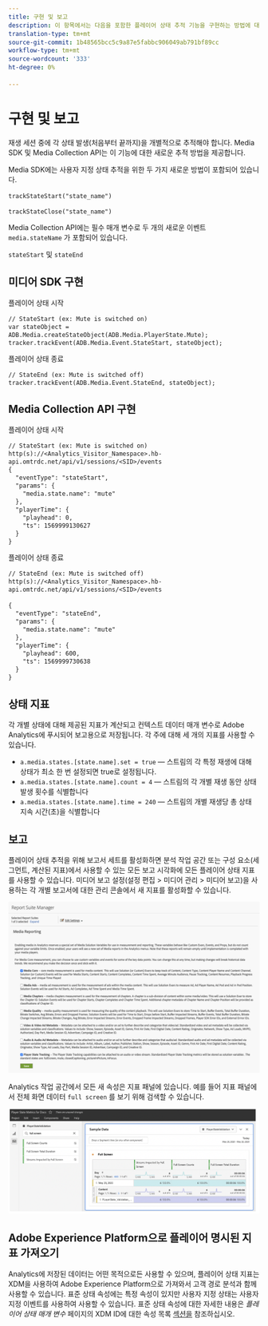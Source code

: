 ```yaml
---
title: 구현 및 보고
description: 이 항목에서는 다음을 포함한 플레이어 상태 추적 기능을 구현하는 방법에 대해 설명합니다.
translation-type: tm+mt
source-git-commit: 1b48565bcc5c9a87e5fabbc906049ab791bf89cc
workflow-type: tm+mt
source-wordcount: '333'
ht-degree: 0%

---
```



# 구현 및 보고

재생 세션 중에 각 상태 발생(처음부터 끝까지)을 개별적으로 추적해야 합니다. Media SDK 및 Media Collection API는 이 기능에 대한 새로운 추적 방법을 제공합니다.

Media SDK에는 사용자 지정 상태 추적을 위한 두 가지 새로운 방법이 포함되어 있습니다.

`trackStateStart("state_name")`

`trackStateClose("state_name")`


Media Collection API에는 필수 매개 변수로 두 개의 새로운 이벤트 `media.stateName` 가 포함되어 있습니다.

`stateStart` 및 `stateEnd`

## 미디어 SDK 구현

플레이어 상태 시작

```
// StateStart (ex: Mute is switched on)
var stateObject = ADB.Media.createStateObject(ADB.Media.PlayerState.Mute);
tracker.trackEvent(ADB.Media.Event.StateStart, stateObject);
```

플레이어 상태 종료

```
// StateEnd (ex: Mute is switched off)
tracker.trackEvent(ADB.Media.Event.StateEnd, stateObject);
```


## Media Collection API 구현

플레이어 상태 시작

```
// StateStart (ex: Mute is switched on)
http(s)://<Analytics_Visitor_Namespace>.hb-api.omtrdc.net/api/v1/sessions/<SID>/events
{
  "eventType": "stateStart",
  "params": {
    "media.state.name": "mute"
  },
  "playerTime": {
    "playhead": 0,
    "ts": 1569999130627
  }
}
```

플레이어 상태 종료

```
// StateEnd (ex: Mute is switched off)
http(s)://<Analytics_Visitor_Namespace>.hb-api.omtrdc.net/api/v1/sessions/<SID>/events

{
  "eventType": "stateEnd",
  "params": {
    "media.state.name": "mute"
  },
  "playerTime": {
    "playhead": 600,
    "ts": 1569999730638
  }
}
```

## 상태 지표

각 개별 상태에 대해 제공된 지표가 계산되고 컨텍스트 데이터 매개 변수로 Adobe Analytics에 푸시되어 보고용으로 저장됩니다. 각 주에 대해 세 개의 지표를 사용할 수 있습니다.

* `a.media.states.[state.name].set = true` — 스트림의 각 특정 재생에 대해 상태가 최소 한 번 설정되면 true로 설정됩니다.
* `a.media.states.[state.name].count = 4` — 스트림의 각 개별 재생 동안 상태 발생 횟수를 식별합니다
* `a.media.states.[state.name].time = 240` — 스트림의 개별 재생당 총 상태 지속 시간(초)을 식별합니다

## 보고

플레이어 상태 추적을 위해 보고서 세트를 활성화하면 분석 작업 공간 또는 구성 요소(세그먼트, 계산된 지표)에서 사용할 수 있는 모든 보고 시각화에 모든 플레이어 상태 지표를 사용할 수 있습니다. 미디어 보고 설정(설정 편집 > 미디어 관리 > 미디어 보고)을 사용하는 각 개별 보고서에 대한 관리 콘솔에서 새 지표를 활성화할 수 있습니다.

![](assets/report-setup.png)

Analytics 작업 공간에서 모든 새 속성은 지표 패널에 있습니다. 예를 들어 지표 패널에서 전체 화면 데이터 `full screen` 를 보기 위해 검색할 수 있습니다.

![](assets/full-screen-report.png)

## Adobe Experience Platform으로 플레이어 명시된 지표 가져오기

Analytics에 저장된 데이터는 어떤 목적으로든 사용할 수 있으며, 플레이어 상태 지표는 XDM을 사용하여 Adobe Experience Platform으로 가져와서 고객 경로 분석과 함께 사용할 수 있습니다. 표준 상태 속성에는 특정 속성이 있지만 사용자 지정 상태는 사용자 지정 이벤트를 사용하여 사용할 수 있습니다. 표준 상태 속성에 대한 자세한 내용은 *플레이어 상태 매개 변수* 페이지의 XDM ID에 대한 속성 목록 [섹션을](/help/metrics-and-metadata/player-state-parameters.md) 참조하십시오.
